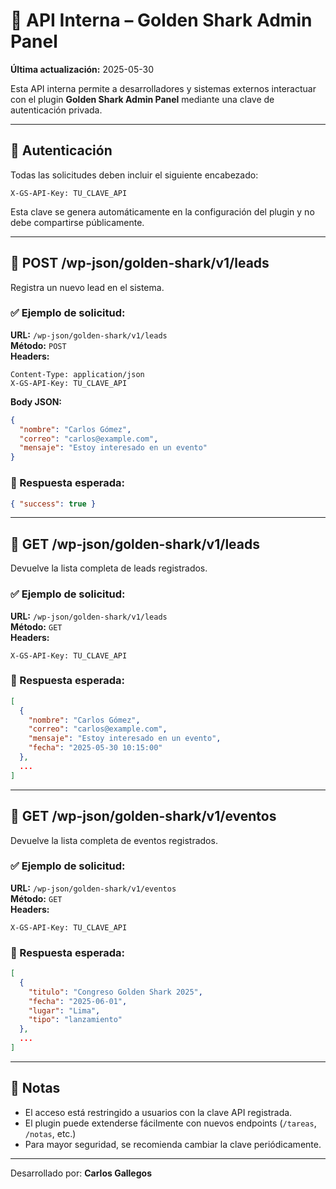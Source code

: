# 📡 API Interna – Golden Shark Admin Panel

**Última actualización:** 2025-05-30

Esta API interna permite a desarrolladores y sistemas externos interactuar con el plugin **Golden Shark Admin Panel** mediante una clave de autenticación privada.

---

## 🔐 Autenticación

Todas las solicitudes deben incluir el siguiente encabezado:

```
X-GS-API-Key: TU_CLAVE_API
```

Esta clave se genera automáticamente en la configuración del plugin y no debe compartirse públicamente.

---

## 📨 POST /wp-json/golden-shark/v1/leads

Registra un nuevo lead en el sistema.

### ✅ Ejemplo de solicitud:

**URL:** `/wp-json/golden-shark/v1/leads`  
**Método:** `POST`  
**Headers:**
```
Content-Type: application/json
X-GS-API-Key: TU_CLAVE_API
```

**Body JSON:**
```json
{
  "nombre": "Carlos Gómez",
  "correo": "carlos@example.com",
  "mensaje": "Estoy interesado en un evento"
}
```

### 🔄 Respuesta esperada:
```json
{ "success": true }
```

---

## 📨 GET /wp-json/golden-shark/v1/leads

Devuelve la lista completa de leads registrados.

### ✅ Ejemplo de solicitud:

**URL:** `/wp-json/golden-shark/v1/leads`  
**Método:** `GET`  
**Headers:**
```
X-GS-API-Key: TU_CLAVE_API
```

### 🔄 Respuesta esperada:
```json
[
  {
    "nombre": "Carlos Gómez",
    "correo": "carlos@example.com",
    "mensaje": "Estoy interesado en un evento",
    "fecha": "2025-05-30 10:15:00"
  },
  ...
]
```

---

## 📅 GET /wp-json/golden-shark/v1/eventos

Devuelve la lista completa de eventos registrados.

### ✅ Ejemplo de solicitud:

**URL:** `/wp-json/golden-shark/v1/eventos`  
**Método:** `GET`  
**Headers:**
```
X-GS-API-Key: TU_CLAVE_API
```

### 🔄 Respuesta esperada:
```json
[
  {
    "titulo": "Congreso Golden Shark 2025",
    "fecha": "2025-06-01",
    "lugar": "Lima",
    "tipo": "lanzamiento"
  },
  ...
]
```

---

## 📌 Notas

- El acceso está restringido a usuarios con la clave API registrada.
- El plugin puede extenderse fácilmente con nuevos endpoints (`/tareas`, `/notas`, etc.)
- Para mayor seguridad, se recomienda cambiar la clave periódicamente.

---

Desarrollado por: **Carlos Gallegos**